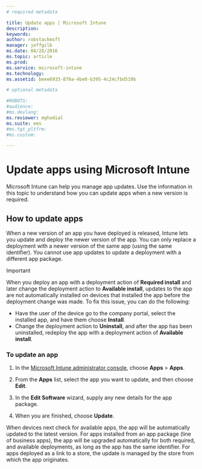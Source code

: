 ```yaml
---
# required metadata

title: Update apps | Microsoft Intune
description:
keywords:
author: robstackmsft
manager: jeffgilb
ms.date: 04/28/2016
ms.topic: article
ms.prod:
ms.service: microsoft-intune
ms.technology:
ms.assetid: beee6933-876a-4be0-b395-4c24cfbd519b

# optional metadata

#ROBOTS:
#audience:
#ms.devlang:
ms.reviewer: mghadial
ms.suite: ems
#ms.tgt_pltfrm:
#ms.custom:

---
```


# Update apps using Microsoft Intune
Microsoft Intune can help you manage app updates. Use the information in this topic to understand how you can update apps when a new version is required.

## How to update apps
When a new version of an app you have deployed is released, Intune lets you update and deploy the newer version of the app. You can only replace a deployment with a newer version of the same app (using the same identifier). You cannot use app updates to update a deployment with a different app package.

> [!IMPORTANT]
> When you deploy an app with a deployment action of **Required install** and later change the deployment action to **Available install**, updates to the app are not automatically installed on devices that installed the app before the deployment change was made. To fix this issue, you can do the following:
> 
> -   Have the user of the device go to the company portal, select the installed app, and have them choose **Install**.
> -   Change the deployment action to **Uninstall**, and after the app has been uninstalled, redeploy the app with a deployment action of **Available install**.

### To update an app

1.  In the [Microsoft Intune administrator console](https://manage.microsoft.com), choose **Apps** &gt; **Apps**.

2.  From the **Apps** list, select the app you want to update, and then choose **Edit**.

3.  In the **Edit Software** wizard, supply any new details for the app package.

4.  When you are finished, choose **Update**.

When devices next check for available apps, the app will be automatically updated to the latest version.
For apps installed from an app package (line of business apps), the app will be upgraded automatically for both required, and available deployments, as long as the app has the same identifier.
For apps deployed as a link to a store, the update is managed by the store from which the app originates.



